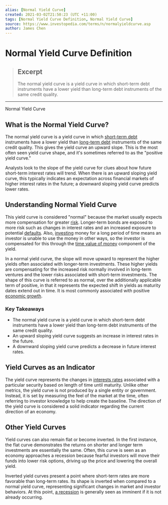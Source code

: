 ```yaml
---
alias: [Normal Yield Curve]
created: 2021-03-02T21:50:23 (UTC +11:00)
tags: [Normal Yield Curve Definition, Normal Yield Curve]
source: https://www.investopedia.com/terms/n/normalyieldcurve.asp
author: James Chen
---
```


# Normal Yield Curve Definition

> ## Excerpt
> The normal yield curve is a yield curve in which short-term debt instruments have a lower yield than long-term debt instruments of the same credit quality.

---

Normal Yield Curve
## What is the Normal Yield Curve?

The normal yield curve is a yield curve in which [short-term debt](https://www.investopedia.com/terms/s/shorttermdebt.asp) instruments have a lower yield than [long-term debt](https://www.investopedia.com/terms/l/longtermdebt.asp) instruments of the same credit quality. This gives the yield curve an upward slope. This is the most often seen yield curve shape, and it's sometimes referred to as the "positive yield curve."

Analysts look to the slope of the yield curve for clues about how future short-term interest rates will trend. When there is an upward sloping yield curve, this typically indicates an expectation across financial markets of higher interest rates in the future; a downward sloping yield curve predicts lower rates.

## Understanding Normal Yield Curve

This yield curve is considered "normal" because the market usually expects more compensation for greater [risk](https://www.investopedia.com/terms/y/yieldcurverisk.asp). Longer-term bonds are exposed to more risk such as changes in interest rates and an increased exposure to potential [defaults](https://www.investopedia.com/terms/d/default2.asp). Also, [investing](https://www.investopedia.com/terms/i/investing.asp) money for a long period of time means an investor is unable to use the money in other ways, so the investor is compensated for this through the [time value of money](https://www.investopedia.com/terms/t/timevalueofmoney.asp) component of the yield.

In a normal yield curve, the slope will move upward to represent the higher yields often associated with longer-term investments. These higher yields are compensating for the increased risk normally involved in long-term ventures and the lower risks associated with short-term investments. The shape of this curve is referred to as normal, over the additionally applicable term of positive, in that it represents the expected shift in yields as maturity dates extend out in time. It is most commonly associated with positive [economic growth](https://www.investopedia.com/ask/answers/032515/what-are-best-measurements-economic-growth.asp).

### Key Takeaways

-   The normal yield curve is a yield curve in which short-term debt instruments have a lower yield than long-term debt instruments of the same credit quality.
-   An upward sloping yield curve suggests an increase in interest rates in the future.
-   A downward sloping yield curve predicts a decrease in future interest rates.

## Yield Curves as an Indicator

The yield curve represents the changes in [interests rates](https://www.investopedia.com/insights/forces-behind-interest-rates/) associated with a particular security based on length of time until maturity. Unlike other metrics, the yield curve is not produced by a single entity or government. Instead, it is set by measuring the feel of the market at the time, often referring to investor knowledge to help create the baseline. The direction of the yield curve is considered a solid indicator regarding the current direction of an economy.

## Other Yield Curves

Yield curves can also remain flat or become inverted. In the first instance, the flat curve demonstrates the returns on shorter and longer term investments are essentially the same. Often, this curve is seen as an economy approaches a recession because fearful investors will move their funds into lower risk options, driving up the price and lowering the overall yield.

Inverted yield curves present a point where short-term rates are more favorable than long-term rates. Its shape is inverted when compared to a normal yield curve, representing significant changes in market and investor behaviors. At this point, [a recession](https://www.investopedia.com/articles/economics/09/lessons-recessions-depressions.asp) is generally seen as imminent if it is not already occurring.
